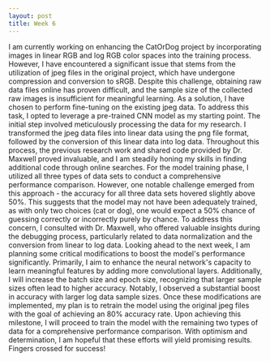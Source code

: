 ```yaml
---
layout: post
title: Week 6
---
```


I am currently working on enhancing the CatOrDog project by incorporating images in linear RGB and log RGB color spaces into the training process. However, I have encountered a significant issue that stems from the utilization of jpeg files in the original project, which have undergone compression and conversion to sRGB. Despite this challenge, obtaining raw data files online has proven difficult, and the sample size of the collected raw images is insufficient for meaningful learning. As a solution, I have chosen to perform fine-tuning on the existing jpeg data.
To address this task, I opted to leverage a pre-trained CNN model as my starting point. The initial step involved meticulously processing the data for my research. I transformed the jpeg data files into linear data using the png file format, followed by the conversion of this linear data into log data. Throughout this process, the previous research work and shared code provided by Dr. Maxwell proved invaluable, and I am steadily honing my skills in finding additional code through online searches. For the model training phase, I utilized all three types of data sets to conduct a comprehensive performance comparison.
However, one notable challenge emerged from this approach - the accuracy for all three data sets hovered slightly above 50%. This suggests that the model may not have been adequately trained, as with only two choices (cat or dog), one would expect a 50% chance of guessing correctly or incorrectly purely by chance. To address this concern, I consulted with Dr. Maxwell, who offered valuable insights during the debugging process, particularly related to data normalization and the conversion from linear to log data.
Looking ahead to the next week, I am planning some critical modifications to boost the model's performance significantly. Primarily, I aim to enhance the neural network's capacity to learn meaningful features by adding more convolutional layers. Additionally, I will increase the batch size and epoch size, recognizing that larger sample sizes often lead to higher accuracy. Notably, I observed a substantial boost in accuracy with larger log data sample sizes.
Once these modifications are implemented, my plan is to retrain the model using the original jpeg files with the goal of achieving an 80% accuracy rate. Upon achieving this milestone, I will proceed to train the model with the remaining two types of data for a comprehensive performance comparison. With optimism and determination, I am hopeful that these efforts will yield promising results. Fingers crossed for success!
